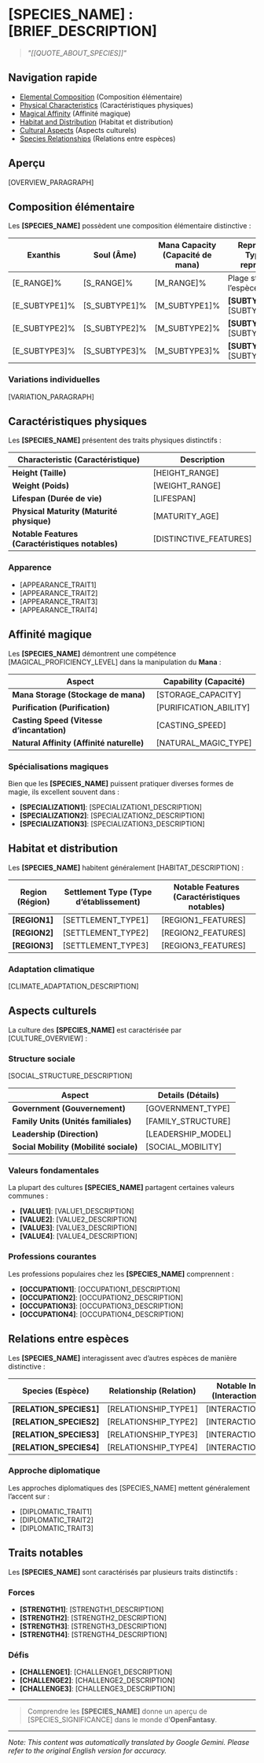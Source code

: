 # **[SPECIES_NAME]** : [BRIEF_DESCRIPTION]

> *"\[[QUOTE_ABOUT_SPECIES]\]"*

## Navigation rapide

- [Elemental Composition](#elemental-composition) (Composition élémentaire)
- [Physical Characteristics](#physical-characteristics) (Caractéristiques physiques)
- [Magical Affinity](#magical-affinity) (Affinité magique)
- [Habitat and Distribution](#habitat-and-distribution) (Habitat et distribution)
- [Cultural Aspects](#cultural-aspects) (Aspects culturels)
- [Species Relationships](#species-relationships) (Relations entre espèces)

## Aperçu

[OVERVIEW_PARAGRAPH]

## Composition élémentaire

Les **[SPECIES_NAME]** possèdent une composition élémentaire distinctive :

| Exanthis | Soul (Âme) | Mana Capacity (Capacité de mana) | Representative Type (Type représentatif) |
|----------|------|---------------|---------------------|
| [E_RANGE]% | [S_RANGE]% | [M_RANGE]% | Plage standard pour l’espèce |
| [E_SUBTYPE1]% | [S_SUBTYPE1]% | [M_SUBTYPE1]% | **[SUBTYPE1]** avec [SUBTYPE1_TRAITS] |
| [E_SUBTYPE2]% | [S_SUBTYPE2]% | [M_SUBTYPE2]% | **[SUBTYPE2]** avec [SUBTYPE2_TRAITS] |
| [E_SUBTYPE3]% | [S_SUBTYPE3]% | [M_SUBTYPE3]% | **[SUBTYPE3]** avec [SUBTYPE3_TRAITS] |

### Variations individuelles

[VARIATION_PARAGRAPH]

## Caractéristiques physiques

Les **[SPECIES_NAME]** présentent des traits physiques distinctifs :

| Characteristic (Caractéristique) | Description |
|----------------|-------------|
| **Height (Taille)** | [HEIGHT_RANGE] |
| **Weight (Poids)** | [WEIGHT_RANGE] |
| **Lifespan (Durée de vie)** | [LIFESPAN] |
| **Physical Maturity (Maturité physique)** | [MATURITY_AGE] |
| **Notable Features (Caractéristiques notables)** | [DISTINCTIVE_FEATURES] |

### Apparence

- [APPEARANCE_TRAIT1]
- [APPEARANCE_TRAIT2]
- [APPEARANCE_TRAIT3]
- [APPEARANCE_TRAIT4]

## Affinité magique

Les **[SPECIES_NAME]** démontrent une compétence [MAGICAL_PROFICIENCY_LEVEL] dans la manipulation du **Mana** :

| Aspect | Capability (Capacité) |
|--------|------------|
| **Mana Storage (Stockage de mana)** | [STORAGE_CAPACITY] |
| **Purification (Purification)** | [PURIFICATION_ABILITY] |
| **Casting Speed (Vitesse d’incantation)** | [CASTING_SPEED] |
| **Natural Affinity (Affinité naturelle)** | [NATURAL_MAGIC_TYPE] |

### Spécialisations magiques

Bien que les **[SPECIES_NAME]** puissent pratiquer diverses formes de magie, ils excellent souvent dans :

- **[SPECIALIZATION1]**: [SPECIALIZATION1_DESCRIPTION]
- **[SPECIALIZATION2]**: [SPECIALIZATION2_DESCRIPTION]
- **[SPECIALIZATION3]**: [SPECIALIZATION3_DESCRIPTION]

## Habitat et distribution

Les **[SPECIES_NAME]** habitent généralement [HABITAT_DESCRIPTION] :

| Region (Région) | Settlement Type (Type d’établissement) | Notable Features (Caractéristiques notables) |
|--------|----------------|------------------|
| **[REGION1]** | [SETTLEMENT_TYPE1] | [REGION1_FEATURES] |
| **[REGION2]** | [SETTLEMENT_TYPE2] | [REGION2_FEATURES] |
| **[REGION3]** | [SETTLEMENT_TYPE3] | [REGION3_FEATURES] |

### Adaptation climatique

[CLIMATE_ADAPTATION_DESCRIPTION]

## Aspects culturels

La culture des **[SPECIES_NAME]** est caractérisée par [CULTURE_OVERVIEW] :

### Structure sociale

[SOCIAL_STRUCTURE_DESCRIPTION]

| Aspect | Details (Détails) |
|--------|---------|
| **Government (Gouvernement)** | [GOVERNMENT_TYPE] |
| **Family Units (Unités familiales)** | [FAMILY_STRUCTURE] |
| **Leadership (Direction)** | [LEADERSHIP_MODEL] |
| **Social Mobility (Mobilité sociale)** | [SOCIAL_MOBILITY] |

### Valeurs fondamentales

La plupart des cultures **[SPECIES_NAME]** partagent certaines valeurs communes :

- **[VALUE1]**: [VALUE1_DESCRIPTION]
- **[VALUE2]**: [VALUE2_DESCRIPTION]
- **[VALUE3]**: [VALUE3_DESCRIPTION]
- **[VALUE4]**: [VALUE4_DESCRIPTION]

### Professions courantes

Les professions populaires chez les **[SPECIES_NAME]** comprennent :

- **[OCCUPATION1]**: [OCCUPATION1_DESCRIPTION]
- **[OCCUPATION2]**: [OCCUPATION2_DESCRIPTION]
- **[OCCUPATION3]**: [OCCUPATION3_DESCRIPTION]
- **[OCCUPATION4]**: [OCCUPATION4_DESCRIPTION]

## Relations entre espèces

Les **[SPECIES_NAME]** interagissent avec d’autres espèces de manière distinctive :

| Species (Espèce) | Relationship (Relation) | Notable Interactions (Interactions notables) |
|---------|--------------|----------------------|
| **[RELATION_SPECIES1]** | [RELATIONSHIP_TYPE1] | [INTERACTION_DETAILS1] |
| **[RELATION_SPECIES2]** | [RELATIONSHIP_TYPE2] | [INTERACTION_DETAILS2] |
| **[RELATION_SPECIES3]** | [RELATIONSHIP_TYPE3] | [INTERACTION_DETAILS3] |
| **[RELATION_SPECIES4]** | [RELATIONSHIP_TYPE4] | [INTERACTION_DETAILS4] |

### Approche diplomatique

Les approches diplomatiques des [SPECIES_NAME] mettent généralement l’accent sur :

- [DIPLOMATIC_TRAIT1]
- [DIPLOMATIC_TRAIT2]
- [DIPLOMATIC_TRAIT3]

## Traits notables

Les **[SPECIES_NAME]** sont caractérisés par plusieurs traits distinctifs :

### Forces

- **[STRENGTH1]**: [STRENGTH1_DESCRIPTION]
- **[STRENGTH2]**: [STRENGTH2_DESCRIPTION]
- **[STRENGTH3]**: [STRENGTH3_DESCRIPTION]
- **[STRENGTH4]**: [STRENGTH4_DESCRIPTION]

### Défis

- **[CHALLENGE1]**: [CHALLENGE1_DESCRIPTION]
- **[CHALLENGE2]**: [CHALLENGE2_DESCRIPTION]
- **[CHALLENGE3]**: [CHALLENGE3_DESCRIPTION]

---

> Comprendre les **[SPECIES_NAME]** donne un aperçu de [SPECIES_SIGNIFICANCE] dans le monde d’**OpenFantasy**.


---
_Note: This content was automatically translated by Google Gemini. Please refer to the original English version for accuracy._